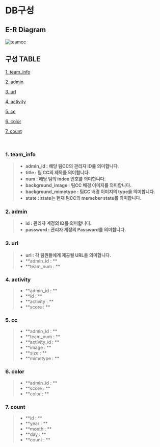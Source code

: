 # DB구성

## E-R Diagram
![teamcc](https://user-images.githubusercontent.com/111109411/211477982-4c013664-1e36-42a0-81e6-207f5c061eb4.png)

## 구성 TABLE
[1. team_info](#1-team_info)

[2. admin](#2-admin)

[3. url](#3-url)

[4. activity](#4-activity)

[5. cc](#5-cc)

[6. color](#6-color)

[7. count](#6-count)



</br>

### 1. team_info
> * **admin_id : 해당 팀CC의 관리자 ID를 의미합니다.**
> * **title    : 팀 CC의 제목를 의미합니다.**
> * **num      : 해당 팀의 index 번호를 의미합니다.**
> * **background_image    : 팀CC 배경 이미지를 의미합니다.**
> * **background_mimetype : 팀CC 배경 이미지의 type을 의미합니다.**
> * **state : state는 현재 팀CC의 memeber state를 의미합니다.**



### 2. admin
> * **id        : 관리자 계정의 ID를 의미합니다.**
> * **password  : 관리자 계정의 Password를 의미합니다.**

### 3. url
> * **url       : 각 팀원들에게 제공될 URL을 의미합니다.**
> * **admin_id  : **
> * **team_num  : **

### 4. activity
> * **admin_id  : **
> * **id        : **
> * **activity  : **
> * **score     : **

### 5. cc
> * **admin_id    : **
> * **team_num    : **
> * **activity_id : **
> * **image       : **
> * **size        : **
> * **mimetype    : **

### 6. color
> * **admin_id    : **
> * **score       : **
> * **color       : **

### 7. count
> * **id          : **
> * **year        : **
> * **month       : **
> * **day         : **
> * **count       : **



